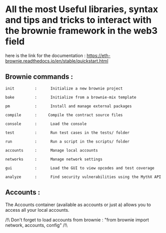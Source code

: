 
# All the most Useful libraries, syntax and tips and tricks to interact with the brownie framework in the web3 field

here is the link for the documentation : https://eth-brownie.readthedocs.io/en/stable/quickstart.html

## Brownie commands : 

  ```init         :      Initialize a new brownie project```
  
  ```bake         :      Initialize from a brownie-mix template```
  
  ```pm           :      Install and manage external packages```
  
  ```compile      :     Compile the contract source files```
  
  ```console      :      Load the console```
  
  ```test         :      Run test cases in the tests/ folder```
  
  ```run          :      Run a script in the scripts/ folder```
  
  ```accounts     :      Manage local accounts```
  
  ```networks     :      Manage network settings```
  
  ```gui          :      Load the GUI to view opcodes and test coverage```
  
  ```analyze      :      Find security vulnerabilities using the MythX API```
  
  ## Accounts :
  
  The Accounts container (available as accounts or just a) allows you to access all your local accounts.
  
  /!\ Don't forget to load accounts from brownie : "from brownie import network, accounts, config" /!\
  
  
  
